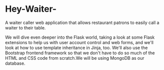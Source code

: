 # Hey-Waiter-
A waiter caller web application that allows restaurant patrons to easily call a waiter to their table.

We will dive even deeper into the Flask world, taking a look at some Flask extensions
to help us with user account control and web forms, and we'll look at how to use
template inheritance in Jinja, too. We'll also use the Bootstrap frontend framework so
that we don't have to do so much of the HTML and CSS code from scratch.We will be using MongoDB as our database.
